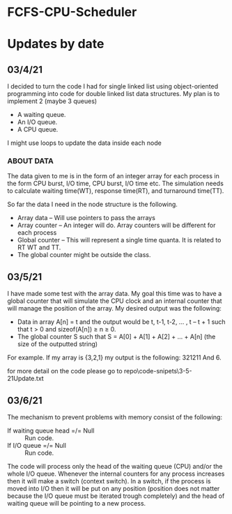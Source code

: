 # FCFS-CPU-Scheduler
<h1>Updates by date</h1> 
<h2>03/4/21</h2>
<p>I decided to turn the code I had for single linked list using object-oriented programming
into code for double linked list data structures. My plan is to implement 2 (maybe 3 queues)</p>
<ul>
	<li>A waiting queue.</li>
	<li>An I/O queue.</li>
	<li>A CPU queue.</li>
</ul>
<p>I might use loops to update the data inside each node</p>
<h3>ABOUT DATA</h3>
<p>The data given to me is in the form of an integer array for each process in the form CPU burst, I/O time, CPU burst, I/O time etc. The simulation needs to calculate waiting time(WT), response time(RT), and turnaround time(TT).</p>
<p>So far the data I need in the node structure is the following.</p>
<ul>
	<li>Array data – Will use pointers to pass the arrays</li>
	<li>Array counter – An integer will do. Array counters will be different for each process</li>
	<li>Global counter – This will represent a single time quanta. It is related to RT WT and TT.</li>
	<li>The global counter might be outside the class.</li>
</ul>
<h2>03/5/21</h2>
<p>I have made some test with the array data. My goal this time was to have a global counter that will simulate the CPU clock
and an internal counter that will manage the position of the array. My desired output was the following:</p>
<ul>
<li>Data in array A[n] = t and the output would be t, t-1, t-2, … , t – t + 1 such that t > 0 and sizeof(A[n]) ≥ n ≥ 0.</li> 
<li>The global counter S such that S = A[0] + A[1] + A[2] + … + A[n] (the size of the outputted string)</li>
</ul>
<p> For example. If my array is {3,2,1} my output is the following: 321211 And 6.<br>
<p>for more detail on the code please go to repo\code-snipets\3-5-21Update.txt</p>

<h2>03/6/21</h2>
<p>The mechanism to prevent problems with memory consist of the following:</p>
<dl>
<dt>If waiting queue head =/= Null</dt>
<dd>Run code.</dd>
<dt>If I/O queue =/= Null</dt>
<dd>Run code.</dd>
</dl>
<p>The code will process only the head of the waiting queue (CPU) and/or the whole I/O queue.
Whenever the internal counters for any process increases then it will make a switch (context switch). In a switch, if the process is moved into I/O then it will be put on any position (position does not matter because the I/O queue must be iterated trough completely) and the head of waiting queue will be pointing to a new process.</p>

 
